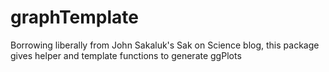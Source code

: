# graphTemplate
Borrowing liberally from John Sakaluk's Sak on Science blog, this package gives helper and template functions to generate ggPlots 
